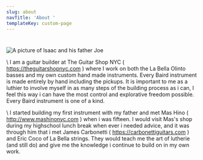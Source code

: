 ```yaml
---
slug: about
navTitle: 'About '
templateKey: custom-page
---
```

# 

![A picture of Isaac and his father Joe](/img/img_3280.jpeg "Isaac and his pop")

\    I am a guitar builder at The Guitar Shop NYC ( https://theguitarshopnyc.com ) where I work on both the La Bella Olinto basses and my own custom hand made instruments. Every Baird instrument is made entirely by hand including the pickups. It is important to me as a luthier to involve myself in as many steps of the building process as i can, I feel this way i can have the most control and explorative freedom possible. Every Baird instrument is one of a kind.

\    I started building my first instrument with my father and met Mas Hino ( http://www.mashinonyc.com ) when i was fifteen. I would visit Mas's shop during my highschool lunch break when ever i needed advice, and it was through him that i met James Carbonetti ( https://carbonettiguitars.com ) and Eric Coco of La Bella strings. They would teach me the art of lutherie (and still do) and give me the knowledge i continue to build on in my own work.
